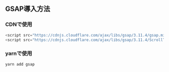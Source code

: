 ## GSAP導入方法

### CDNで使用

```js
<script src="https://cdnjs.cloudflare.com/ajax/libs/gsap/3.11.4/gsap.min.js"></script>
<script src="https://cdnjs.cloudflare.com/ajax/libs/gsap/3.11.4/ScrollTrigger.min.js"></script>
```

### yarnで使用

```js
yarn add gsap
```